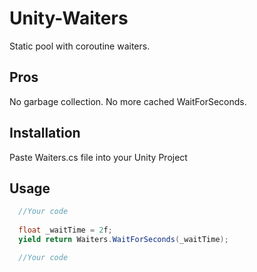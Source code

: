 # Unity-Waiters
Static pool with coroutine waiters.

## Pros
No garbage collection.
No more cached WaitForSeconds.

## Installation
Paste Waiters.cs file into your Unity Project

## Usage
```cs
  //Your code
  
  float _waitTime = 2f;
  yield return Waiters.WaitForSeconds(_waitTime);

  //Your code
```
